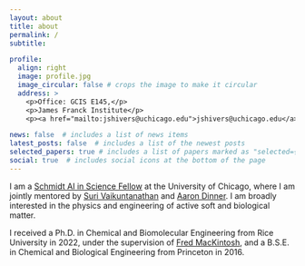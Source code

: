 ```yaml
---
layout: about
title: about
permalink: /
subtitle:

profile:
  align: right
  image: profile.jpg
  image_circular: false # crops the image to make it circular
  address: >
    <p>Office: GCIS E145,</p>
    <p>James Franck Institute</p>
    <p><a href="mailto:jshivers@uchicago.edu">jshivers@uchicago.edu</a></p>

news: false  # includes a list of news items
latest_posts: false  # includes a list of the newest posts
selected_papers: true # includes a list of papers marked as "selected={true}"
social: true  # includes social icons at the bottom of the page
---
```


I am a [Schmidt AI in Science Fellow](https://www.schmidtfutures.com/our-work/schmidt-ai-in-science-postdocs/) at the University of Chicago, where I am jointly mentored by [Suri Vaikuntanathan](https://chemistry.uchicago.edu/faculty/suri-vaikuntanathan-0) and [Aaron Dinner](https://chemistry.uchicago.edu/faculty/aaron-dinner). I am broadly interested in the physics and engineering of active soft and biological matter.

I received a Ph.D. in Chemical and Biomolecular Engineering from Rice University in 2022, under the supervision of [Fred MacKintosh](https://profiles.rice.edu/faculty/frederick-c-mackintosh), and a B.S.E. in Chemical and Biological Engineering from Princeton in 2016.